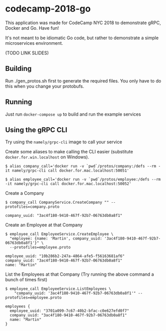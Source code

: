 # codecamp-2018-go

This application was made for CodeCamp NYC 2018 to demonstrate gRPC, Docker and Go. Have fun!

It's not meant to be idiomatic Go code, but rather to demonstrate a simple microservices
environment.

(TODO LINK SLIDES)

## Building
Run ./gen_protos.sh first to generate the required files. You only have to do this when you change
your protobufs.

## Running
Just run `docker-compose up` to build and run the example services

## Using the gRPC CLI 
Try using the `namely/grpc-cli` image to call your service

Create some aliases to make calling the CLI easier (substitute `docker.for.win.localhost` on Windows).
```
$ alias company_call='docker run -v `pwd`/protos/company:/defs --rm -it namely/grpc-cli call docker.for.mac.localhost:50051'

$ alias employee_call='docker run -v `pwd`/protos/employee:/defs --rm -it namely/grpc-cli call docker.for.mac.localhost:50052'
```

Create a Company
```
$ company_call CompanyService.CreateCompany "" --protofiles=company.proto

company_uuid: "3ac4f180-9410-467f-92b7-06763db0a8f1"
```

Create an Employee at that Company
```
$ employee_call EmployeeService.CreateEmployee \
  "employee: {name: 'Martin', company_uuid: '3ac4f180-9410-467f-92b7-06763db0a8f1'}" \
  --protofiles=employee.proto

employee_uuid: "10b286b2-247a-4864-afe5-f56163681af6"
company_uuid: "3ac4f180-9410-467f-92b7-06763db0a8f1"
name: "Martin"
```
List the Employees at that Company (Try running the above command a bunch of times first)
```
$ employee_call EmployeeService.ListEmployees \
    "company_uuid: '3ac4f180-9410-467f-92b7-06763db0a8f1'" --protofiles=employee.proto

employees {
  employee_uuid: "3701a099-7c67-40b2-bfac-c0e627efd0f7"
  company_uuid: "3ac4f180-9410-467f-92b7-06763db0a8f1"
  name: "Martin"
}
```
